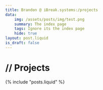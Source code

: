 ```yaml
---
title: Brandon @ iBreak.systems:/projects
data:
    img: /assets/posts/img/test.png
    summary: The index page
    tags: Ignore its the index page
    hide: true
layout: post.liquid
is_draft: false
---
```

# // Projects

{% include "posts.liquid" %}

<style>
    .side-bar {
        display: none;
    }
</style>